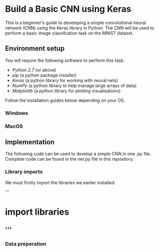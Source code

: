 # Build a Basic CNN using Keras

This is a beginner's guide to developing a simple convolutional neural network (CNN) using the Keras library in Python. The CNN will be used to perform a basic image classifcation task on the MNIST dataset.

## Environment setup

You will require the following software to perform this task:

- *Python 2.7* (or above)
- *pip* (a python package installer)
- *Keras* (a python library for working with neural nets)
- *NumPy* (a python library to help manage large arrays of data)
- *Matplotlib* (a python library for plotting visualisations)

Follow the installation guides below depending on your OS.

### Windows

### MacOS


## Implementation

The following code can be used to develop a simple CNN in one .py file. Complete code can be found in the net.py file in this repository.

### Library imports

We must firstly import the libraries we earlier installed:

'''
# import libraries

'''
---

### Data preperation



